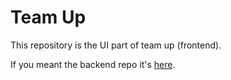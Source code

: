 # Team Up

This repository is the UI part of team up (frontend).

If you meant the backend repo it's [here](//github.com/kerolloz/team-up-backend).
